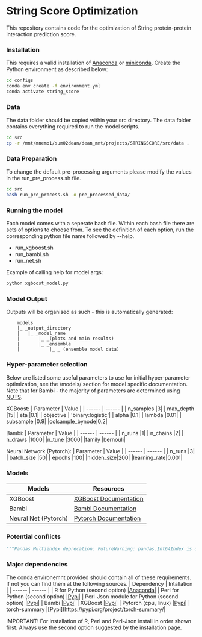 # String Score Optimization
This repository contains code for the optimization of String protein-protein interaction prediction score. 

### Installation 
This requires a valid installation of [Anaconda](https://docs.conda.io/projects/conda/en/latest/user-guide/install/index.html) or [miniconda](https://docs.conda.io/en/latest/miniconda.html). Create the Python environment as described below:

```sh
cd configs
conda env create -f environment.yml 
conda activate string_score
```

### Data
The data folder should be copied within your src directory. The data folder contains everything required to run the model scripts.
```sh
cd src
cp -r /mnt/mnemo1/sum02dean/dean_mnt/projects/STRINGSCORE/src/data .
```

### Data Preparation
To change the default pre-processing arguments please modify the values in the run_pre_process.sh file.
```sh
cd src
bash run_pre_process.sh -o pre_processed_data/
```
### Running the model
Each model comes with a seperate bash file. Within each bash file there are sets of options to choose from. To see the definition of each option, run the corresponding python file name followed by --help. 
- run_xgboost.sh
- run_bambi.sh
- run_net.sh

Example of calling help for model args:
```sh
python xgboost_model.py
```

### Model Output
Outputs will be organised as such - this is automatically generated:
```
    models
    |_ _output_directory
    |   |_ _model_name
    |       |_ _(plots and main results)
    |       |_ _ensemble 
    |           |_ _ (ensemble model data)
```

### Hyper-parameter selection

Below are listed some useful parameters to use for initial hyper-parameter optimization, see the /models/ section for model specific documentation. Note that for Bambi - the majority of parameters are determined using [NUTS](http://www.stat.columbia.edu/~gelman/research/published/nuts.pdf).

XGBoost:
| Parameter | Value |
| ------ | ------ | 
| n_samples |3|
| max_depth |15|
| eta |0.1|
| objective | 'binary:logistic'|
| alpha |0.1|
| lambda |0.01|
| subsample |0.9|
|colsample_bynode|0.2|

Bambi:
| Parameter | Value |
| ------ | ------ | 
| n_runs |1|
| n_chains |2|
| n_draws |1000|
|n_tune |3000|
|family |bernouli|

Neural Network (Pytorch):
| Parameter | Value |
| ------ | ------ | 
| n_runs |3|
| batch_size |50|
| epochs |100|
|hidden_size|200|
|learning_rate|0.001|

### Models

| Models | Resources |
| ------ | ------ | 
| XGBoost | [XGBoost Documentation](https://xgboost.readthedocs.io/en/stable/) |
| Bambi | [Bambi Documentation](https://bambinos.github.io/bambi/main/index.html) |
| Neural Net (Pytorch) | [Pytorch Documentation](https://pytorch.org/) |

### Potential conflicts
```py
"""Pandas Multiindex deprecation: FutureWarning: pandas.Int64Index is deprecated and will be removed from pandas in a future version. Use pandas.Index with the appropriate dtype instead."""
```
### Major dependencies
The conda environemnt provided should contain all of these requirements. If not you can find them at the following sources.
| Dependency | Intallation |
| ------ | ------ | 
| R for Python (second option) |[Anaconda](https://anaconda.org/r/r)|
| Perl for Python  (second option) |[Pypi](https://pypi.org/project/perl/)|
| Perl-Json module for Python (second option) |[Pypi](https://anaconda.org/bioconda/perl-json)|
| Bambi |[Pypi](https://bambinos.github.io/bambi/main/index.html)|
| XGBoost |[Pypi](https://xgboost.readthedocs.io/en/latest/install.html)|
| Pytorch (cpu, linux) |[Pypi](https://pytorch.org/)|
| torch-summary |[Pypi](https://pypi.org/project/torch-summary/|

IMPORTANT! For installation of R, Perl and Perl-Json install in order shown first. Always use the second option suggested by the installation page.